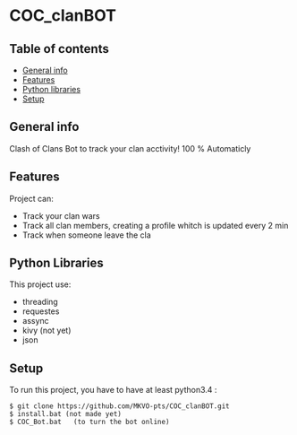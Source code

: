 # COC_clanBOT 

## Table of contents
* [General info](#general-info)
* [Features](#features)
* [Python libraries](#pytho-libraries)
* [Setup](#setup)

## General info
Clash of Clans Bot to track your clan acctivity! 100 % Automaticly 

## Features
Project can:
* Track your clan wars
* Track all clan members, creating a profile whitch is updated every 2 min
* Track when someone leave the cla 

## Python Libraries
This project use:
* threading
* requestes
* assync
* kivy (not yet)
* json

## Setup
To run this project, you have to have at least python3.4 :
```
$ git clone https://github.com/MKVO-pts/COC_clanBOT.git
$ install.bat (not made yet)
$ COC_Bot.bat   (to turn the bot online)
```
